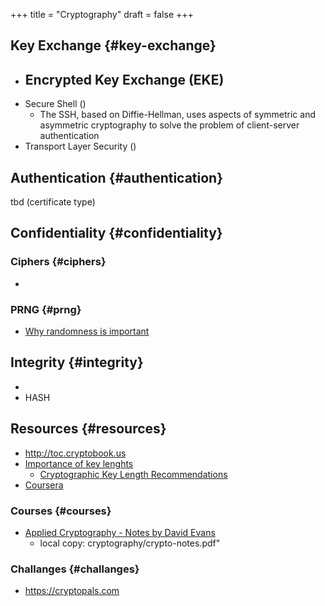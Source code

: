 +++
title = "Cryptography"
draft = false
+++

## Key Exchange {#key-exchange}

-   Encrypted Key Exchange (EKE)
    -
-   Secure Shell ()
    -   The SSH, based on Diffie-Hellman, uses aspects of symmetric and asymmetric cryptography to solve the problem of client-server authentication
-   Transport Layer Security ()


## Authentication {#authentication}

tbd (certificate type)


## Confidentiality {#confidentiality}


### Ciphers {#ciphers}

-


### PRNG {#prng}

-   [Why randomness is important](https://blog.cloudflare.com/why-randomness-matters/)


## Integrity {#integrity}

-
-   HASH


## Resources {#resources}

-   <http://toc.cryptobook.us>
-   [Importance of key lenghts](https://blog.cloudflare.com/why-are-some-keys-small/)
    -   [Cryptographic Key Length Recommendations](https://www.keylength.com/en/)
-   [Coursera](https://www.coursera.org/courses?query=cryptography)


### Courses {#courses}

-   [Applied Cryptography - Notes by David Evans](https://www.cs.virginia.edu/~evans/courses/crypto-notes.pdf)
    -   local copy: cryptography/crypto-notes.pdf"


### Challanges {#challanges}

-   <https://cryptopals.com>
